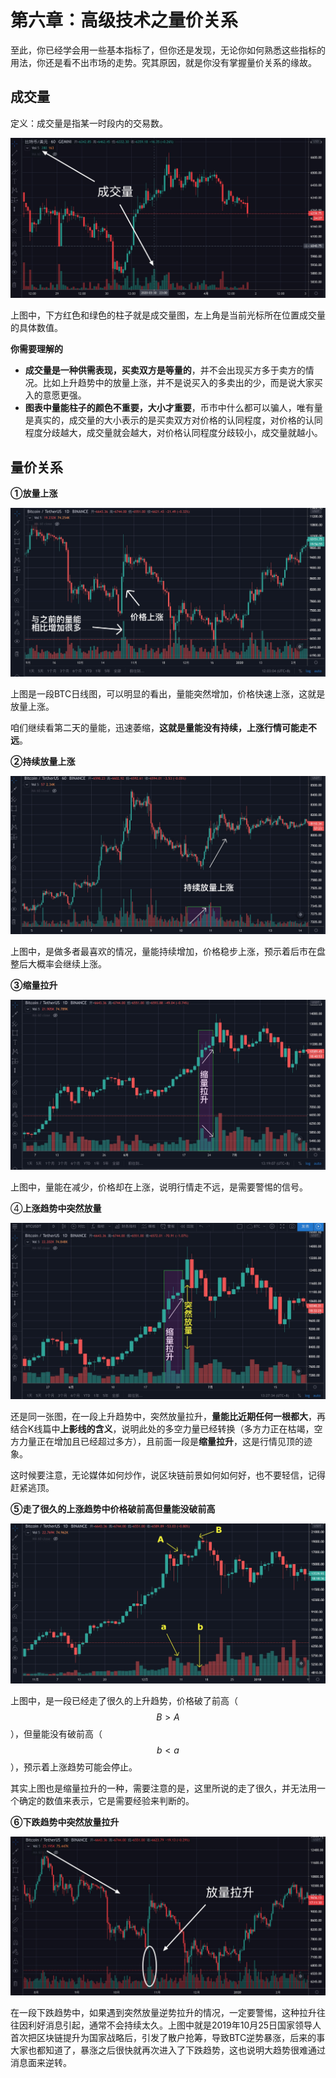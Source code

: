# 第六章：高级技术之量价关系

至此，你已经学会用一些基本指标了，但你还是发现，无论你如何熟悉这些指标的用法，你还是看不出市场的走势。究其原因，就是你没有掌握量价关系的缘故。

## 成交量

定义：成交量是指某一时段内的交易数。

![&#x6210;&#x4EA4;&#x91CF;&#x56FE;](.gitbook/assets/xnip2020-04-01_20-36-09.jpeg)

上图中，下方红色和绿色的柱子就是成交量图，左上角是当前光标所在位置成交量的具体数值。

**你需要理解的**

* **成交量是一种供需表现，买卖双方是等量的**，并不会出现买方多于卖方的情况。比如上升趋势中的放量上涨，并不是说买入的多卖出的少，而是说大家买入的意愿更强。
* **图表中量能柱子的颜色不重要，大小才重要**，币市中什么都可以骗人，唯有量是真实的，成交量的大小表示的是买卖双方对价格的认同程度，对价格的认同程度分歧越大，成交量就会越大，对价格认同程度分歧较小，成交量就越小。

## 量价关系

**①放量上涨**

![&#x653E;&#x91CF;&#x4E0A;&#x6DA8;](.gitbook/assets/xnip2020-04-02_12-03-14.jpg)

上图是一段BTC日线图，可以明显的看出，量能突然增加，价格快速上涨，这就是放量上涨。

咱们继续看第二天的量能，迅速萎缩，**这就是量能没有持续，上涨行情可能走不远**。

**②持续放量上涨**

![&#x6301;&#x7EED;&#x653E;&#x91CF;&#x4E0A;&#x6DA8;](.gitbook/assets/xnip2020-04-02_13-02-44.jpg)

上图中，是做多者最喜欢的情况，量能持续增加，价格稳步上涨，预示着后市在盘整后大概率会继续上涨。

**③缩量拉升**

![&#x7F29;&#x91CF;&#x62C9;&#x5347;](.gitbook/assets/xnip2020-04-02_13-19-18.jpg)

上图中，量能在减少，价格却在上涨，说明行情走不远，是需要警惕的信号。

④**上涨趋势中突然放量**

![&#x4E0A;&#x6DA8;&#x8D8B;&#x52BF;&#x4E2D;&#x7A81;&#x7136;&#x653E;&#x91CF;](.gitbook/assets/xnip2020-04-02_13-27-42.jpg)

还是同一张图，在一段上升趋势中，突然放量拉升，**量能比近期任何一根都大**，再结合K线篇中**上影线的含义**，说明此处的多空力量已经转换（多方力正在枯竭，空方力量正在增加且已经超过多方），且前面一段是**缩量拉升**，这是行情见顶的迹象。

这时候要注意，无论媒体如何炒作，说区块链前景如何如何好，也不要轻信，记得赶紧逃顶。

**⑤走了很久的上涨趋势中价格破前高但量能没破前高**

![&#x4E0A;&#x5347;&#x8D8B;&#x52BF;&#x4E2D;&#x4EF7;&#x683C;&#x7834;&#x524D;&#x9AD8;&#x4F46;&#x91CF;&#x80FD;&#x6CA1;&#x7834;&#x524D;&#x9AD8;](.gitbook/assets/xnip2020-04-02_13-41-30.jpg)

上图中，是一段已经走了很久的上升趋势，价格破了前高（ $$B>A$$ ），但量能没有破前高（ $$b<a$$ ），预示着上涨趋势可能会停止。

其实上图也是缩量拉升的一种，需要注意的是，这里所说的走了很久，并无法用一个确定的数值来表示，它是需要经验来判断的。

**⑥下跌趋势中突然放量拉升**

![&#x4E0B;&#x8DCC;&#x8D8B;&#x52BF;&#x4E2D;&#x7A81;&#x7136;&#x653E;&#x91CF;&#x62C9;&#x5347;](.gitbook/assets/xnip2020-04-02_14-48-43.jpeg)

在一段下跌趋势中，如果遇到突然放量逆势拉升的情况，一定要警惕，这种拉升往往因利好消息引起，通常不会持续太久。上图中就是2019年10月25日国家领导人首次把区块链提升为国家战略后，引发了散户抢筹，导致BTC逆势暴涨，后来的事大家也都知道了，暴涨之后很快就再次进入了下跌趋势，这也说明大趋势很难通过消息面来逆转。





